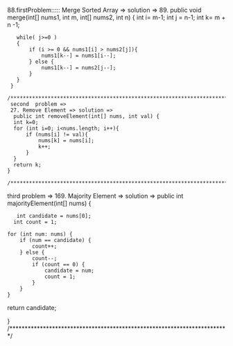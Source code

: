 88.firstProblem::::: Merge Sorted Array  => solution  =>
89.  public void merge(int[] nums1, int m, int[] nums2, int n) {
       int i= m-1; 
       int j = n-1; 
       int k= m + n -1;
       
       while( j>=0 )
       {
           if (i >= 0 && nums1[i] > nums2[j]){
               nums1[k--] = nums1[i--];
           } else {
               nums1[k--] = nums2[j--];
           }
       }
     }
     /************************************************************************/
     second  problem => 
     27. Remove Element => solution =>
      public int removeElement(int[] nums, int val) {
      int k=0; 
      for (int i=0; i<nums.length; i++){
          if (nums[i] != val){
              nums[k] = nums[i];
              k++;
          }
      }
      return k;
    }
         /************************************************************************/
third problem =>
169. Majority Element => solution =>
  public int majorityElement(int[] nums) {
       
       int candidate = nums[0];
      int count = 1;
    
    for (int num: nums) {
        if (num == candidate) {
            count++;  
        } else {
            count--;
            if (count == 0) {
                candidate = num;
                count = 1;
            }
        }
    }
   return candidate;

 }
         /************************************************************************/


